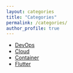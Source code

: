 ```yaml
---
layout: categories
title: "Categories"
permalink: /categories/
author_profile: true
---
```



- [DevOps](/devops/)
- [Cloud](/cloud/)
- [Container](/container/)
- [Flutter](/flutter/)
